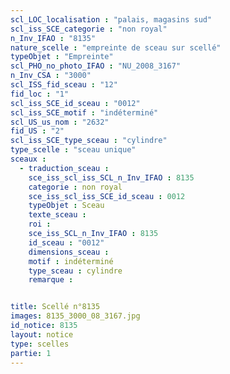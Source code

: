 ```yaml
---
scl_LOC_localisation : "palais, magasins sud"
scl_iss_SCE_categorie : "non royal"
n_Inv_IFAO : "8135"
nature_scelle : "empreinte de sceau sur scellé"
typeObjet : "Empreinte"
scl_PHO_no_photo_IFAO : "NU_2008_3167"
n_Inv_CSA : "3000"
scl_ISS_fid_sceau : "12"
fid_loc : "1"
scl_iss_SCE_id_sceau : "0012"
scl_iss_SCE_motif : "indéterminé"
scl_US_us_nom : "2632"
fid_US : "2"
scl_iss_SCE_type_sceau : "cylindre"
type_scelle : "sceau unique"
sceaux :
  - traduction_sceau : 
    sce_iss_scl_iss_SCL_n_Inv_IFAO : 8135
    categorie : non royal
    sce_iss_scl_iss_SCE_id_sceau : 0012
    typeObjet : Sceau
    texte_sceau : 
    roi : 
    sce_iss_SCL_n_Inv_IFAO : 8135
    id_sceau : "0012"
    dimensions_sceau : 
    motif : indéterminé
    type_sceau : cylindre
    remarque : 


title: Scellé n°8135
images: 8135_3000_08_3167.jpg
id_notice: 8135
layout: notice
type: scelles
partie: 1
---
```

